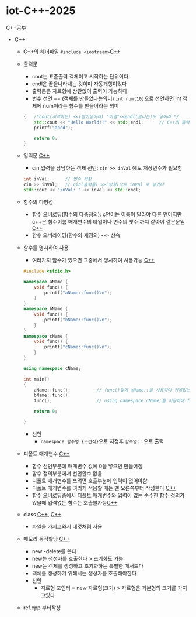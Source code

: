 # iot-C++-2025
 C++공부
- C++
    - C++의 헤더파일 `#include <iostream>`[C++](./Day1/Hello.cpp)
    - 출력문 
        - cout는 표준출력 객체이고 시작하는 단위이다
        - endl은 끝을나타내는 것이며 자동개행이있다
        - 출력문은 자료형에 상관없이 출력이 가능하다
        - 변수 선언 == (객체를 만들었다는의미) `int num(10)`으로 선언하면
            int 객체에 num이라는 함수를 만들어라는 의미


        ```c++
        {	/*cout(시작하는) <<(밀어넣어라) "이걸"<<endl(끝나는)도 넣어라 */
            std::cout << "Hello World!!" << std::endl;		// C++의 출력: cout는 시작(출력)| endl은 끝을 나타냄 
            printf("abcd");

            return 0;
        }
        ```
    - 입력문 [C++](./Day1/cin.cpp)
        - cin 입력을 담담하는 객체
            선언: `cin >> inVal`
            예도 저장변수가 필요함 
        ```C++
        int inVal;      // 변수 저장
        cin >> inVal;   // cin(출력을) >>(방향)으로 inVal 로 넣겠다 
        std::cout << "inVal: " << inVal << std::endl;

        ```

    - 함수의 다형성
        - 함수 오버로딩(함수의 다중정의): c언어는 이름이 달라야 다른 언어지만 c++은 함수이름 매개변수의 타입이나 변수의   갯수 까지 같아야 같은문임 [C++](./Day1/overloding.cpp)
        - 함수 오버라이딩(함수의 재정의) --> 상속  
    - 함수를 명시하여 사용 
        - 여러가지 함수가 있으면 그중에서 명시하여 사용가능 [C++](./Day1/namesp.cpp)
        ```C++
        #include <stdio.h>

        namespace aName {
            void func() {
                printf("aName::func()\n");
            }
        }
        namespace bName {
            void func() {
                printf("bName::func()\n");
            }
        }
        namespace cName {
            void func() {
                printf("cName::func()\n");
            }
        }

        using namespace cName;

        int main()
        {
            aName::func();			// func()앞에 aName::을 사용하여 위에있는 함수를 명시적으로 사용가능
            bName::func();
            func();					// using namespace cName;를 사용하여 func()만으로 출력이가능

            return 0;

        }
        ```
        - 선언 
            - `namespace 함수명 {조건식}`으로 지정후
                `함수명::` 으로 출력    

    - 디폴트 매개변수 [C++](./Day1/default.cpp)
        - 함수 선언부분에 매개변수 값에 0을 넣으면 만들어짐
        - 함수 정의부분에서 선언할수 없음 
        - 디폴트 매개변수를 쓰려면 호출부분에 입력이 없어야함
        - 디폴트 매개변수를 여러개 적용할 때는 맨 오른쪽부터 작성한다 [C++](./Day1/default2.cpp)
        - 함수 오버로딩중에서 디폴트 매개변수와 입력이 없는 순수한 함수 정의가 있을때 입력없는 함수는 호출불가능[C++](./Day1/default3.cpp)

    - class [C++](./Day1/scope.cpp), [C++](./Day1/scope.h)
        - 파일을 가지고와서 내것처럼 사용

    - 메모리 동적할당 [C++](./Day1/new2.cpp)
        - new -delete를 쓴다
        - new는 생성자를 호출한다 > 초기화도 가능
        - new는 객체를 생성하고 초기화하는 특별한 메서드다
        - 객체를 생성하기 위해서는 생성자를 호출해야한다
        - 선언    
            - 자료형 포인터 = new 자료형(크기)  > 자료형은 기본형의 크기를 가지고있다 
    
    - ref.cpp 부터작성
